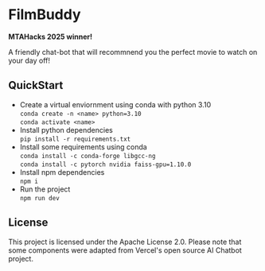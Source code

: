 # FilmBuddy

**MTAHacks 2025 winner!**

A friendly chat-bot that will recommnend you the perfect movie to watch on your day off!

## QuickStart

- Create a virtual enviornment using conda with python 3.10 <br>
`conda create -n <name> python=3.10` <br>
`conda activate <name>`
- Install python dependencies <br>
`pip install -r requirements.txt`
- Install some requirements using conda <br>
`conda install -c conda-forge libgcc-ng` <br>
`conda install -c pytorch nvidia faiss-gpu=1.10.0`
- Install npm dependencies <br>
`npm i`
- Run the project <br>
`npm run dev`  

## License

This project is licensed under the Apache License 2.0. Please note that some components were adapted from Vercel's open source AI Chatbot project.
